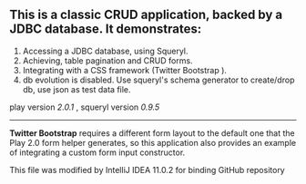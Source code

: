 ## This is a classic CRUD application, backed by a JDBC database. It demonstrates:

1. Accessing a JDBC database, using Squeryl.
2. Achieving, table pagination and CRUD forms.
3. Integrating with a CSS framework (Twitter Bootstrap ).
4. db evolution is disabled. Use squeryl's schema generator to create/drop db, use json as test data file.

play version *2.0.1* , squeryl version *0.9.5*

---
**Twitter Bootstrap** requires a different form layout to the default one that the Play 2.0 form helper generates, so this application also provides an example of integrating a custom form input constructor.

This file was modified by IntelliJ IDEA 11.0.2 for binding GitHub repository
